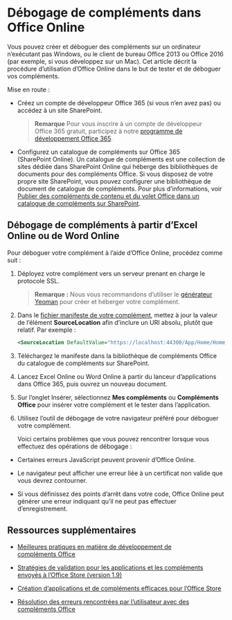 
# Débogage de compléments dans Office Online


Vous pouvez créer et déboguer des compléments sur un ordinateur n’exécutant pas Windows, ou le client de bureau Office 2013 ou Office 2016 (par exemple, si vous développez sur un Mac). Cet article décrit la procédure d’utilisation d’Office Online dans le but de tester et de déboguer vos compléments. 

Mise en route :


- Créez un compte de développeur Office 365 (si vous n’en avez pas) ou accédez à un site SharePoint.
    
     >**Remarque**  Pour vous inscrire à un compte de développeur Office 365 gratuit, participez à notre [programme de développement Office 365](https://dev.office.com/devprogram).
     
- Configurez un catalogue de compléments sur Office 365 (SharePoint Online). Un catalogue de compléments est une collection de sites dédiée dans SharePoint Online qui héberge des bibliothèques de documents pour des compléments Office. Si vous disposez de votre propre site SharePoint, vous pouvez configurer une bibliothèque de document de catalogue de compléments. Pour plus d’informations, voir [Publier des compléments de contenu et du volet Office dans un catalogue de compléments sur SharePoint](../publish/publish-task-pane-and-content-add-ins-to-an-add-in-catalog.md).
    

## Débogage de compléments à partir d’Excel Online ou de Word Online

Pour déboguer votre complément à l’aide d’Office Online, procédez comme suit :


1. Déployez votre complément vers un serveur prenant en charge le protocole SSL.
    
     >**Remarque :**  Nous vous recommandons d’utiliser le [générateur Yeoman](https://github.com/OfficeDev/generator-office) pour créer et héberger votre complément.
     
2. Dans le [fichier manifeste de votre complément](../../docs/overview/add-in-manifests.md), mettez à jour la valeur de l’élément **SourceLocation** afin d’inclure un URI absolu, plutôt que relatif. Par exemple :
    
    ```xml
    <SourceLocation DefaultValue="https://localhost:44300/App/Home/Home.html" />
    ```
    
3. Téléchargez le manifeste dans la bibliothèque de compléments Office du catalogue de compléments sur SharePoint.
    
4. Lancez Excel Online ou Word Online à partir du lanceur d’applications dans Office 365, puis ouvrez un nouveau document.
    
5. Sur l’onglet Insérer, sélectionnez  **Mes compléments** ou **Compléments Office** pour insérer votre complément et le tester dans l’application.
    
6. Utilisez l’outil de débogage de votre navigateur préféré pour déboguer votre complément.
    
    Voici certains problèmes que vous pouvez rencontrer lorsque vous effectuez des opérations de débogage :
    
  - Certaines erreurs JavaScript peuvent provenir d’Office Online.
    
  - Le navigateur peut afficher une erreur liée à un certificat non valide que vous devrez contourner.
    
  - Si vous définissez des points d’arrêt dans votre code, Office Online peut générer une erreur indiquant qu’il ne peut pas effectuer d’enregistrement.
    

## Ressources supplémentaires


- [Meilleures pratiques en matière de développement de compléments Office](../overview/add-in-development-best-practices.md)
    
- [Stratégies de validation pour les applications et les compléments envoyés à l’Office Store (version 1.9)](http://msdn.microsoft.com/library/cd90836a-523e-42f5-ab02-5123cdf9fefe%28Office.15%29.aspx)
    
- [Création d’applications et de compléments efficaces pour l’Office Store](http://msdn.microsoft.com/library/c66a6e6b-2e96-458f-8f8c-2a499fe942c9%28Office.15%29.aspx)
    
- [Résolution des erreurs rencontrées par l’utilisateur avec des compléments Office](../testing/testing-and-troubleshooting.md)
    

